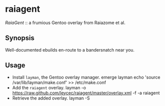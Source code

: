 raiagent
===========

_RaiaGent_ :: a frumious Gentoo overlay from Raiazome et al.

## Synopsis

Well-documented ebuilds en-route to a bandersnatch near you.

## Usage

* Install `layman`, the Gentoo overlay manager.
    emerge layman
    echo 'source /var/lib/layman/make.conf' >> /etc/make.conf
* Add the `raiagent` overlay.
    layman -o https://raw.github.com/leycec/raiagent/master/overlay.xml -f -a raiagent
* Retrieve the added overlay.
    layman -S

